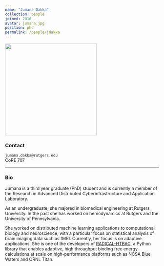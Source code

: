 ```yaml
---
name: "Jumana Dakka"
collection: people
joined: 2016
avatar: jumana.jpg
position: phd
permalink: /people/jdakka
---
```


<img width="300" src="{{site.baseurl}}/images/people/{{page.avatar}}" data-action="zoom">

### Contact

 <i class="fa fa-envelope-o"></i> `jumana.dakka@rutgers.edu`<br>
 <i class="fa fa-building"></i> CoRE 707 <br>
 <hr>

### Bio
 
Jumana is a third year graduate (PhD) student and is currently a member of the Research in Advanced Distributed Cyberinfrastructure and Application Laboratory.

As an undergraduate, she majored in biomedical engineering at Rutgers University. In the past she has worked on hemodynamics at Rutgers and the University of Pennsylvania. 

She worked on distributed machine learning applications to computational biology and neuroscience, with a particular focus on statistical analysis of brain imaging data such as fMRI. Currently, her focus is on adaptive applications. She is one of the developers of [RADICAL-HTBAC](https://github.com/radical-cybertools/htbac), a Python library that enables adaptive, high throughput binding free energy calculations at scale on high-performance platforms such as NCSA Blue Waters and ORNL Titan.  

